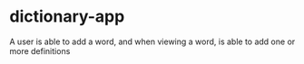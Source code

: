 # dictionary-app
A user is able to add a word, and when viewing a word, is able to add one or more definitions
